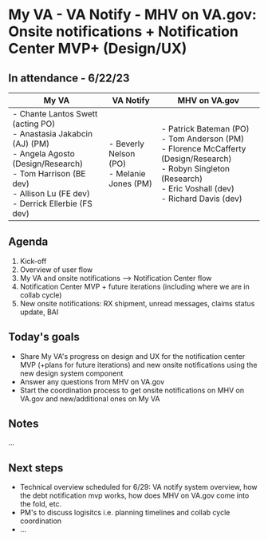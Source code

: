 # My VA - VA Notify - MHV on VA.gov: Onsite notifications + Notification Center MVP+ (Design/UX)

## In attendance - 6/22/23
| My VA | VA Notify | MHV on VA.gov |
|----------------------------------|-----------------------|-----------------------------------------------|
|- Chante Lantos Swett (acting PO) <br/>- Anastasia Jakabcin (AJ) (PM) <br/>- Angela Agosto (Design/Research) <br/>- Tom Harrison (BE dev) <br/>- Allison Lu (FE dev) <br/>- Derrick Ellerbie (FS dev)| - Beverly Nelson (PO) <br/>- Melanie Jones (PM) | - Patrick Bateman (PO) <br/>- Tom Anderson (PM) <br/>- Florence McCafferty (Design/Research) <br/>- Robyn Singleton (Research) <br/>- Eric Voshall (dev) <br/>- Richard Davis (dev)|

## Agenda
1. Kick-off
2. Overview of user flow
3. My VA and onsite notifications --> Notification Center flow
4. Notification Center MVP + future iterations (including where we are in collab cycle) 
5. New onsite notifications: RX shipment, unread messages, claims status update, BAI

## Today's goals
- Share My VA's progress on design and UX for the notification center MVP (+plans for future iterations) and new onsite notifications using the new design system component
- Answer any questions from MHV on VA.gov
- Start the coordination process to get onsite notifications on MHV on VA.gov and new/additional ones on My VA 

## Notes
...


## Next steps
- Technical overview scheduled for 6/29: VA notify system overview, how the debt notification mvp works, how does MHV on VA.gov come into the fold, etc.
- PM's to discuss logisitcs i.e. planning timelines and collab cycle coordination
- ...


